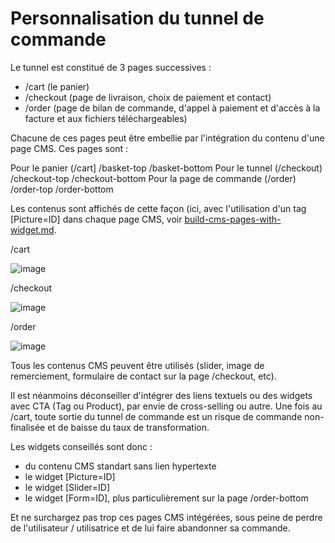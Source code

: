 # Personnalisation du tunnel de commande

Le tunnel est constitué de 3 pages successives :
- /cart (le panier)
- /checkout (page de livraison, choix de paiement et contact)
- /order (page de bilan de commande, d'appel à paiement et d'accès à la facture et aux fichiers téléchargeables)

Chacune de ces pages peut être embellie par l'intégration du contenu d'une page CMS.
Ces pages sont :

Pour le panier (/cart]
  /basket-top
  /basket-bottom
Pour le tunnel (/checkout)
/checkout-top
/checkout-bottom
Pour la page de commande (/order)
  /order-top
  /order-bottom

Les contenus sont affichés de cette façon (ici, avec l'utilisation d'un tag [Picture=ID] dans chaque page CMS, voir [build-cms-pages-with-widget.md](build-cms-pages-with-widget.md).

/cart

![image](https://github.com/B2Bitcoin/beBOP/assets/50206014/394ac0e9-2b27-477f-b081-66dab57abb69)

/checkout

![image](https://github.com/B2Bitcoin/beBOP/assets/50206014/ecca6d51-10e5-448e-8df6-62481851ff08)

/order

![image](https://github.com/B2Bitcoin/beBOP/assets/50206014/c1c82aae-4de2-484f-9187-31082bcf8ba4)

Tous les contenus CMS peuvent être utilisés (slider, image de remerciement, formulaire de contact sur la page /checkout, etc).

Il est néanmoins déconseiller d'intégrer des liens textuels ou des widgets avec CTA (Tag ou Product), par envie de cross-selling ou autre. Une fois au /cart, toute sortie du tunnel de commande est un risque de commande non-finalisée et de baisse du taux de transformation.

Les widgets conseillés sont donc :
- du contenu CMS standart sans lien hypertexte
- le widget [Picture=ID]
- le widget [Slider=ID]
- le widget [Form=ID], plus particulièrement sur la page /order-bottom

Et ne surchargez pas trop ces pages CMS intégérées, sous peine de perdre de l'utilisateur / utilisatrice et de lui faire abandonner sa commande.
